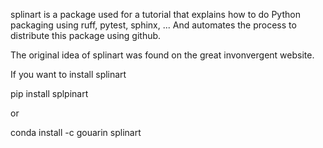 splinart is a package used for a tutorial that explains how to do Python packaging using ruff, pytest, sphinx, ... And automates the process to distribute this package using github.

The original idea of splinart was found on the great invonvergent website.

If you want to install splinart

pip install splpinart

or

conda install -c gouarin splinart